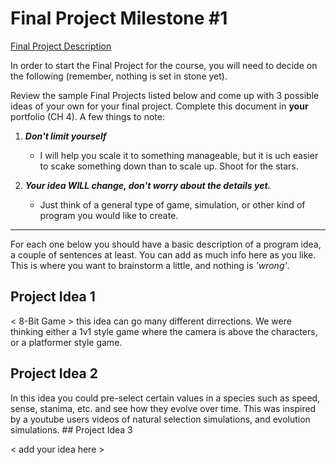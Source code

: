 # Final Project Milestone #1

[Final Project Description](https://docs.google.com/document/d/1j3zgypVjPjzXl4pL1_Wpjvp3GLCW9zcFydkwUjNfNUA/edit?usp=sharing)

In order to start the Final Project for the course, you will need to decide on the following (remember, nothing is set in stone yet).

Review the sample Final Projects listed below and come up with 3 possible ideas of your own for your final project. Complete this document in **your** portfolio (CH 4). A few things to note:

1. ***Don't limit yourself***
    * I will help you scale it to something manageable, but it is  uch easier to scake something down than to scale up. Shoot for the stars.

2. ***Your idea WILL change, don't worry about the details yet.***
    * Just think of a general type of game, simulation, or other kind of program you would like to create.

***

For each one below you should have a basic description of a program idea, a couple of sentences at least. You can add as much info here as you like. This is where you want to brainstorm a little, and nothing is *'wrong'*.

## Project Idea 1

< 8-Bit Game >
this idea can go many different dirrections. We were thinking either a 1v1 style game where the camera is above the characters, or a platformer style game.

## Project Idea 2

<Nature Simulation >
In this idea you could pre-select certain values in a species such as speed, sense, stanima, etc. and see how they evolve over time. This was inspired by a youtube users videos of natural selection simulations, and evolution simulations.
## Project Idea 3

< add your idea here >
